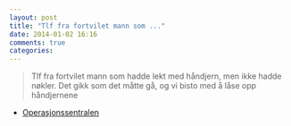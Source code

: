 ```yaml
---
layout: post
title: "Tlf fra fortvilet mann som ..."
date: 2014-01-02 16:16
comments: true
categories: 
---
```


> Tlf fra fortvilet mann som hadde lekt med håndjern, men ikke hadde nøkler. Det gikk som det måtte gå, og vi bisto med å låse opp håndjernene
- [Operasjonssentralen](https://twitter.com/oslopolitiops/status/418898622084677632)
